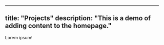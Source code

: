
---
title: "Projects"
description: "This is a demo of adding content to the homepage."
---

Lorem ipsum!